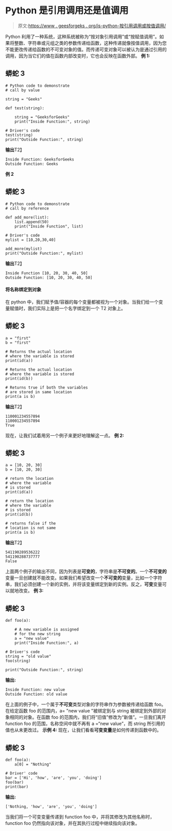 # Python 是引用调用还是值调用

> 原文:[https://www . geesforgeks . org/is-python-按引用调用或按值调用/](https://www.geeksforgeeks.org/is-python-call-by-reference-or-call-by-value/)

Python 利用了一种系统，这种系统被称为“按对象引用调用”或“按赋值调用”。如果将整数、字符串或元组之类的参数传递给函数，这种传递就像按值调用，因为您不能更改传递给函数的不可变对象的值。而传递可变对象可以被认为是通过引用的调用，因为当它们的值在函数内部改变时，它也会反映在函数外部。
**例 1:**

## 蟒蛇 3

```
# Python code to demonstrate
# call by value

string = "Geeks"

def test(string):

    string = "GeeksforGeeks"
    print("Inside Function:", string)

# Driver's code
test(string)
print("Outside Function:", string)
```

**输出**T2】

```
Inside Function: GeeksforGeeks
Outside Function: Geeks
```

**例 2**

## 蟒蛇 3

```
# Python code to demonstrate
# call by reference

def add_more(list):
    list.append(50)
    print("Inside Function", list)

# Driver's code
mylist = [10,20,30,40]

add_more(mylist)
print("Outside Function:", mylist)
```

**输出**T2】

```
Inside Function [10, 20, 30, 40, 50]
Outside Function: [10, 20, 30, 40, 50]
```

#### 将名称绑定到对象

在 python 中，我们赋予值/容器的每个变量都被视为一个对象。当我们给一个变量赋值时，我们实际上是把一个名字绑定到一个 T2 对象上。

## 蟒蛇 3

```
a = "first"
b = "first"

# Returns the actual location
# where the variable is stored
print(id(a))

# Returns the actual location
# where the variable is stored
print(id(b))

# Returns true if both the variables
# are stored in same location
print(a is b)
```

**输出**T2】

```
110001234557894
110001234557894
True
```

现在，让我们试着用另一个例子来更好地理解这一点。
**例 2:**

## 蟒蛇 3

```
a = [10, 20, 30]
b = [10, 20, 30]

# return the location
# where the variable
# is stored
print(id(a))

# return the location
# where the variable
# is stored
print(id(b))

# returns false if the
# location is not same
print(a is b)
```

**输出**T2】

```
541190289536222
541190288737777
False
```

上面两个例子的输出不同，因为列表是**可变的**，字符串是**不可变的**。一个**不可变的**变量一旦创建就不能改变。如果我们希望改变一个**不可变的**变量，比如一个字符串，我们必须创建一个新的实例，并将该变量绑定到新的实例。反之，**可变**变量可以就地改变。
**例 3:**

## 蟒蛇 3

```
def foo(a):

    # A new variable is assigned
    # for the new string
    a = "new value"
    print("Inside Function:", a)

# Driver's code
string = "old value"
foo(string)

print("Outside Function:", string)
```

**输出:**

```
Inside Function: new value
Outside Function: old value
```

在上面的例子中，一个属于**不可变**类型对象的字符串作为参数被传递给函数 foo。在给定函数 foo 的范围内，a= "new value "被绑定到与 string 被绑定到外部的对象相同的对象。在函数 foo 的范围内，我们将“旧值”修改为“新值”。一旦我们离开 function foo 的范围，名称空间中就不再有 a =“new value”，而 string 所引用的值也从未更改过。
**示例 4:** 现在，让我们看看**可变变量**是如何传递到函数中的。

## 蟒蛇 3

```
def foo(a):
    a[0] = "Nothing"

# Driver' code
bar = ['Hi', 'how', 'are', 'you', 'doing']
foo(bar)
print(bar)
```

**输出:**

```
['Nothing, 'how', 'are', 'you', 'doing']
```

当我们将一个可变变量传递到 function foo 中，并将其修改为其他名称时，function foo 仍然指向该对象，并在其执行过程中继续指向该对象。